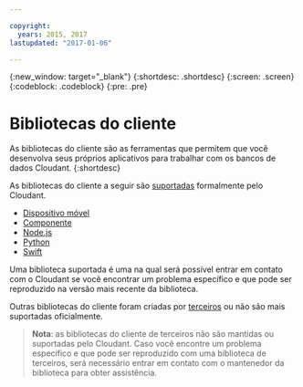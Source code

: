 ```yaml
---

copyright:
  years: 2015, 2017
lastupdated: "2017-01-06"

---
```


{:new_window: target="_blank"}
{:shortdesc: .shortdesc}
{:screen: .screen}
{:codeblock: .codeblock}
{:pre: .pre}

# Bibliotecas do cliente

As bibliotecas do cliente são as ferramentas que permitem que você desenvolva
seus próprios aplicativos para trabalhar com os bancos de dados Cloudant.
{:shortdesc}

As bibliotecas do cliente a seguir são [suportadas](supported.html) formalmente pelo Cloudant.

-	[Dispositivo móvel](supported.html#mobile)
-	[Componente](supported.html#java)
-	[Node.js](supported.html#node-js)
-	[Python](supported.html#python)
-	[Swift](supported.html#swift)

Uma biblioteca suportada é uma na qual será possível entrar em
contato com o Cloudant
se você encontrar um problema específico e que pode ser reproduzido na versão mais recente
da biblioteca.

Outras bibliotecas do cliente foram criadas por
[terceiros](thirdparty.html#third-party-client-libraries) ou não são mais suportadas oficialmente.

>   **Nota**: as bibliotecas do cliente de terceiros não são mantidas ou suportadas pelo Cloudant.
    Caso você encontre um problema específico e que pode ser reproduzido com
uma biblioteca de terceiros, será necessário entrar em contato com o mantenedor da biblioteca
para obter assistência.
